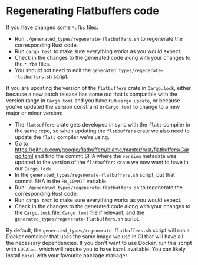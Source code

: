 # Regenerating Flatbuffers code

If you have changed some `*.fbs` files:

- Run `./generated_types/regenerate-flatbuffers.sh` to regenerate the corresponding Rust code.
- Run `cargo test` to make sure everything works as you would expect.
- Check in the changes to the generated code along with your changes to the `*.fbs` files.
- You should not need to edit the `generated_types/regenerate-flatbuffers.sh` script.

If you are updating the version of the `flatbuffers` crate in `Cargo.lock`, either because a new
patch release has come out that is compatible with the version range in `Cargo.toml` and you have
run `cargo update`, or because you've updated the version constraint in `Cargo.toml` to change to a
new major or minor version:

- The `flatbuffers` crate gets developed in sync with the `flatc` compiler in the same repo,
  so when updating the `flatbuffers` crate we also need to update the `flatc` compiler we're
  using.
- Go to https://github.com/google/flatbuffers/blame/master/rust/flatbuffers/Cargo.toml and find
  the commit SHA where the `version` metadata was updated to the version of the `flatbuffers`
  crate we now want to have in our `Cargo.lock`.
- In the `generated_types/regenerate-flatbuffers.sh` script, put that commit SHA in the `FB_COMMIT`
  variable.
- Run `./generated_types/regenerate-flatbuffers.sh` to regenerate the corresponding Rust code.
- Run `cargo test` to make sure everything works as you would expect.
- Check in the changes to the generated code along with your changes to the `Cargo.lock` file,
  `Cargo.toml` file if relevant, and the `generated_types/regenerate-flatbuffers.sh` script.

By default, the `generated_types/regenerate-flatbuffers.sh` script will run a Docker container that
uses the same image we use in CI that will have all the necessary dependencies. If you don't want
to use Docker, run this script with `LOCAL=1`, which will require you to have `bazel` available.
You can likely install `bazel` with your favourite package manager.
